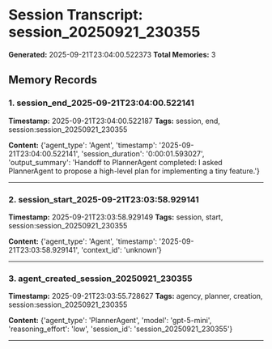 # Session Transcript: session_20250921_230355

**Generated:** 2025-09-21T23:04:00.522373
**Total Memories:** 3

## Memory Records

### 1. session_end_2025-09-21T23:04:00.522141

**Timestamp:** 2025-09-21T23:04:00.522187
**Tags:** session, end, session:session_20250921_230355

**Content:** {'agent_type': 'Agent', 'timestamp': '2025-09-21T23:04:00.522141', 'session_duration': '0:00:01.593027', 'output_summary': 'Handoff to PlannerAgent completed: I asked PlannerAgent to propose a high-level plan for implementing a tiny feature.'}

---

### 2. session_start_2025-09-21T23:03:58.929141

**Timestamp:** 2025-09-21T23:03:58.929149
**Tags:** session, start, session:session_20250921_230355

**Content:** {'agent_type': 'Agent', 'timestamp': '2025-09-21T23:03:58.929141', 'context_id': 'unknown'}

---

### 3. agent_created_session_20250921_230355

**Timestamp:** 2025-09-21T23:03:55.728627
**Tags:** agency, planner, creation, session:session_20250921_230355

**Content:** {'agent_type': 'PlannerAgent', 'model': 'gpt-5-mini', 'reasoning_effort': 'low', 'session_id': 'session_20250921_230355'}

---

